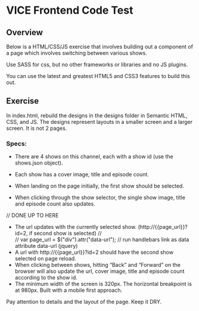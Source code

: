 # VICE Frontend Code Test

## Overview
Below is a HTML/CSS/JS exercise that involves building out a component of a page which involves switching between various shows.

Use SASS for css, but no other frameworks or libraries and no JS plugins.

You can use the latest and greatest HTML5 and CSS3 features to build this out.

## Exercise
In index.html, rebuild the designs in the designs folder in Semantic HTML, CSS, and JS. The designs represent layouts in a smaller screen and a larger screen. It is not 2 pages.

### Specs:
- There are 4 shows on this channel, each with a show id (use the shows.json object).
- Each show has a cover image, title and episode count.
- When landing on the page initially, the first show should be selected.

- When clicking through the show selector, the single show image, title and episode count also updates.

// DONE UP TO HERE
- The url updates with the currently selected show. (http://{{page_url}}?id=2, if second show is selected)
// <div data-url="google.com"></div>
// var page_url = $("div").attr("data-url");
// run handlebars
link as data attribute data-url  (jquery)
- A url with http://{{page_url}}?id=2 should have the second show selected on page reload.
- When clicking between shows, hitting “Back” and “Forward” on the browser will also update the url, cover image, title and episode count according to the show id.
- The minimum width of the screen is 320px. The horizontal breakpoint is at 980px. Built with a mobile first approach.

Pay attention to details and the layout of the page. Keep it DRY.
